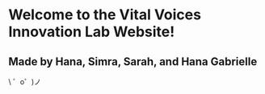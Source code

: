 Welcome to the Vital Voices Innovation Lab Website!
=================

Made by Hana, Simra, Sarah, and Hana Gabrielle
-------------------

\ ゜o゜)ノ
